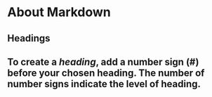 # About Markdown
## Headings
To create a ***heading***, add a number sign (#) before your chosen heading. The number of number signs indicate the level of heading.
-
